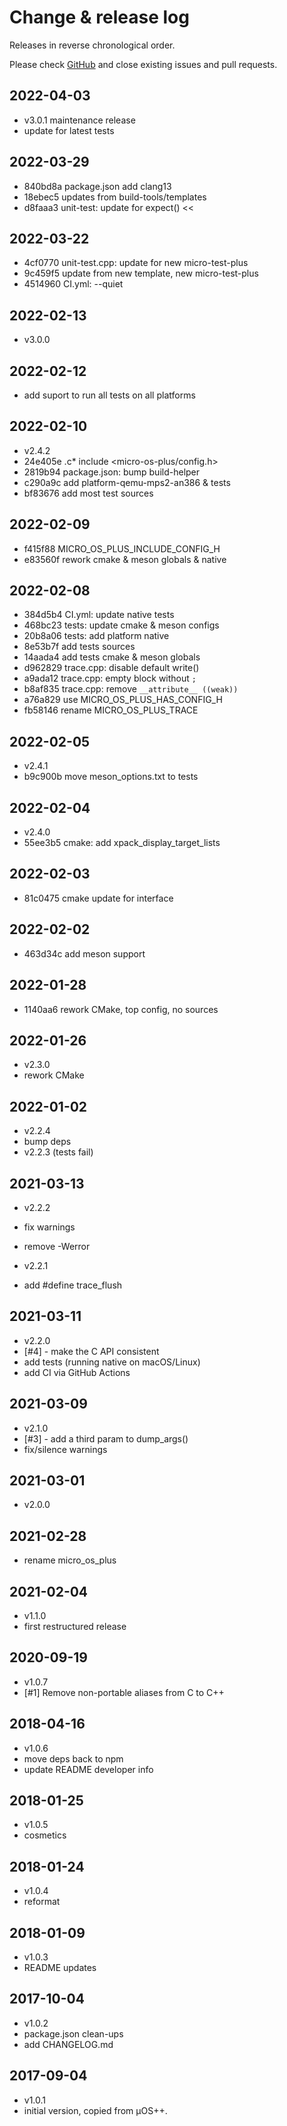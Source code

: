 # Change & release log

Releases in reverse chronological order.

Please check
[GitHub](https://github.com/micro-os-plus/diag-trace-xpack/issues/)
and close existing issues and pull requests.

## 2022-04-03

- v3.0.1 maintenance release
- update for latest tests

## 2022-03-29

- 840bd8a package.json add clang13
- 18ebec5 updates from build-tools/templates
- d8faaa3 unit-test: update for expect() <<

## 2022-03-22

- 4cf0770 unit-test.cpp: update for new micro-test-plus
- 9c459f5 update from new template, new micro-test-plus
- 4514960 CI.yml: --quiet

## 2022-02-13

- v3.0.0

## 2022-02-12

- add suport to run all tests on all platforms

## 2022-02-10

- v2.4.2
- 24e405e .c* include <micro-os-plus/config.h>
- 2819b94 package.json: bump build-helper
- c290a9c add platform-qemu-mps2-an386 & tests
- bf83676 add most test sources

## 2022-02-09

- f415f88 MICRO_OS_PLUS_INCLUDE_CONFIG_H
- e83560f rework cmake & meson globals & native

## 2022-02-08

- 384d5b4 CI.yml: update native tests
- 468bc23 tests: update cmake & meson configs
- 20b8a06 tests: add platform native
- 8e53b7f add tests sources
- 14aada4 add tests cmake & meson globals
- d962829 trace.cpp: disable default write()
- a9ada12 trace.cpp: empty block without `;`
- b8af835 trace.cpp: remove `__attribute__ ((weak))`
- a76a829 use MICRO_OS_PLUS_HAS_CONFIG_H
- fb58146 rename MICRO_OS_PLUS_TRACE

## 2022-02-05

- v2.4.1
- b9c900b move meson_options.txt to tests

## 2022-02-04

- v2.4.0
- 55ee3b5 cmake: add xpack_display_target_lists

## 2022-02-03

- 81c0475 cmake update for interface

## 2022-02-02

- 463d34c add meson support

## 2022-01-28

- 1140aa6 rework CMake, top config, no sources

## 2022-01-26

- v2.3.0
- rework CMake

## 2022-01-02

- v2.2.4
- bump deps
- v2.2.3 (tests fail)

## 2021-03-13

- v2.2.2
- fix warnings
- remove -Werror

- v2.2.1
- add #define trace_flush

## 2021-03-11

- v2.2.0
- [#4] - make the C API consistent
- add tests (running native on macOS/Linux)
- add CI via GitHub Actions

## 2021-03-09

- v2.1.0
- [#3] - add a third param to dump_args()
- fix/silence warnings

## 2021-03-01

- v2.0.0

## 2021-02-28

- rename micro_os_plus

## 2021-02-04

- v1.1.0
- first restructured release

## 2020-09-19

- v1.0.7
- [#1] Remove non-portable aliases from C to C++

## 2018-04-16

- v1.0.6
- move deps back to npm
- update README developer info

## 2018-01-25

- v1.0.5
- cosmetics

## 2018-01-24

- v1.0.4
- reformat

## 2018-01-09

- v1.0.3
- README updates

## 2017-10-04

- v1.0.2
- package.json clean-ups
- add CHANGELOG.md

## 2017-09-04

- v1.0.1
- initial version, copied from µOS++.
